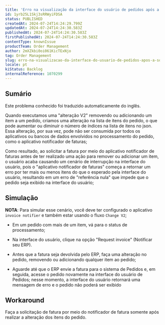 ```yaml
---
title: 'Erro na visualização da interface do usuário de pedidos após a solicitação da fatura via aplicativo'
id: 1yrb25L1Skj3sRRWyiFDSA
status: PUBLISHED
createdAt: 2024-07-24T14:24:29.799Z
updatedAt: 2024-07-24T14:24:30.583Z
publishedAt: 2024-07-24T14:24:30.583Z
firstPublishedAt: 2024-07-24T14:24:30.583Z
contentType: knownIssue
productTeam: Order Management
author: 2mXZkbi0oi061KicTExNjo
tag: Order Management
slug: erro-na-visualizacao-da-interface-do-usuario-de-pedidos-apos-a-solicitacao-da-fatura-via-aplicativo
locale: pt
kiStatus: Backlog
internalReference: 1070299
---
```


## Sumário

<div class="alert alert-info">
  <p>Este problema conhecido foi traduzido automaticamente do inglês.</p>
</div>


Quando executamos uma "alteração V2" removendo ou adicionando um item a um pedido, criamos uma alteração na lista de itens do pedido, o que pode aumentar ou diminuir o número de índices na lista de itens no json. Essa alteração, por sua vez, pode não ser consumida por todos os aplicativos ou bancos de dados envolvidos no processamento do pedido, como o aplicativo notificador de faturas;

Como resultado, ao solicitar a fatura por meio do aplicativo notificador de faturas antes de ter realizado uma ação para remover ou adicionar um item, o usuário acaba causando um cenário de interrupção na interface do usuário, pois o "aplicativo notificador de faturas" começa a retornar um erro por ter mais ou menos itens do que o esperado pela interface do usuário, resultando em um erro de "referência nula" que impede que o pedido seja exibido na interface do usuário;

## Simulação



**NOTA**: Para simular esse cenário, você deve ter configurado o aplicativo `invoice notifier` e também estar usando o fluxo `Change V2`;


- Em um pedido com mais de um item, vá para o status de processamento;


- Na interface do usuário, clique na opção "Request invoice" (Notificar seu ERP).


- Antes que a fatura seja devolvida pelo ERP, faça uma alteração no pedido, removendo ou adicionando qualquer item ao pedido;


- Aguarde até que o ERP envie a fatura para o sistema de Pedidos e, em seguida, acesse o pedido novamente na interface do usuário de Pedidos; nesse momento, a interface do usuário retornará uma mensagem de erro e o pedido não poderá ser exibido

## Workaround


Faça a solicitação de fatura por meio do notificador de fatura somente após realizar a alteração dos itens do pedido.






